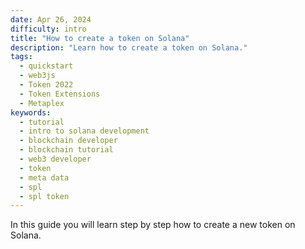 ```yaml
---
date: Apr 26, 2024
difficulty: intro
title: "How to create a token on Solana"
description: "Learn how to create a token on Solana."
tags:
  - quickstart
  - web3js
  - Token 2022
  - Token Extensions
  - Metaplex
keywords:
  - tutorial
  - intro to solana development
  - blockchain developer
  - blockchain tutorial
  - web3 developer
  - token
  - meta data
  - spl
  - spl token
---
```


In this guide you will learn step by step how to create a new token on Solana.
